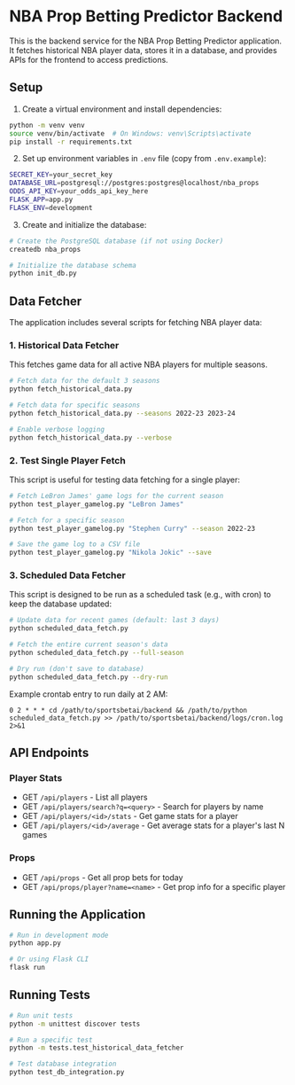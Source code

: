# NBA Prop Betting Predictor Backend

This is the backend service for the NBA Prop Betting Predictor application. It fetches historical NBA player data, stores it in a database, and provides APIs for the frontend to access predictions.

## Setup

1. Create a virtual environment and install dependencies:
```bash
python -m venv venv
source venv/bin/activate  # On Windows: venv\Scripts\activate
pip install -r requirements.txt
```

2. Set up environment variables in `.env` file (copy from `.env.example`):
```bash
SECRET_KEY=your_secret_key
DATABASE_URL=postgresql://postgres:postgres@localhost/nba_props
ODDS_API_KEY=your_odds_api_key_here
FLASK_APP=app.py
FLASK_ENV=development
```

3. Create and initialize the database:
```bash
# Create the PostgreSQL database (if not using Docker)
createdb nba_props

# Initialize the database schema
python init_db.py
```

## Data Fetcher

The application includes several scripts for fetching NBA player data:

### 1. Historical Data Fetcher

This fetches game data for all active NBA players for multiple seasons.

```bash
# Fetch data for the default 3 seasons
python fetch_historical_data.py

# Fetch data for specific seasons
python fetch_historical_data.py --seasons 2022-23 2023-24

# Enable verbose logging
python fetch_historical_data.py --verbose
```

### 2. Test Single Player Fetch

This script is useful for testing data fetching for a single player:

```bash
# Fetch LeBron James' game logs for the current season
python test_player_gamelog.py "LeBron James"

# Fetch for a specific season
python test_player_gamelog.py "Stephen Curry" --season 2022-23

# Save the game log to a CSV file
python test_player_gamelog.py "Nikola Jokic" --save
```

### 3. Scheduled Data Fetcher

This script is designed to be run as a scheduled task (e.g., with cron) to keep the database updated:

```bash
# Update data for recent games (default: last 3 days)
python scheduled_data_fetch.py

# Fetch the entire current season's data
python scheduled_data_fetch.py --full-season

# Dry run (don't save to database)
python scheduled_data_fetch.py --dry-run
```

Example crontab entry to run daily at 2 AM:
```
0 2 * * * cd /path/to/sportsbetai/backend && /path/to/python scheduled_data_fetch.py >> /path/to/sportsbetai/backend/logs/cron.log 2>&1
```

## API Endpoints

### Player Stats

- GET `/api/players` - List all players
- GET `/api/players/search?q=<query>` - Search for players by name
- GET `/api/players/<id>/stats` - Get game stats for a player
- GET `/api/players/<id>/average` - Get average stats for a player's last N games

### Props

- GET `/api/props` - Get all prop bets for today
- GET `/api/props/player?name=<name>` - Get prop info for a specific player

## Running the Application

```bash
# Run in development mode
python app.py

# Or using Flask CLI
flask run
```

## Running Tests

```bash
# Run unit tests
python -m unittest discover tests

# Run a specific test
python -m tests.test_historical_data_fetcher

# Test database integration
python test_db_integration.py
``` 